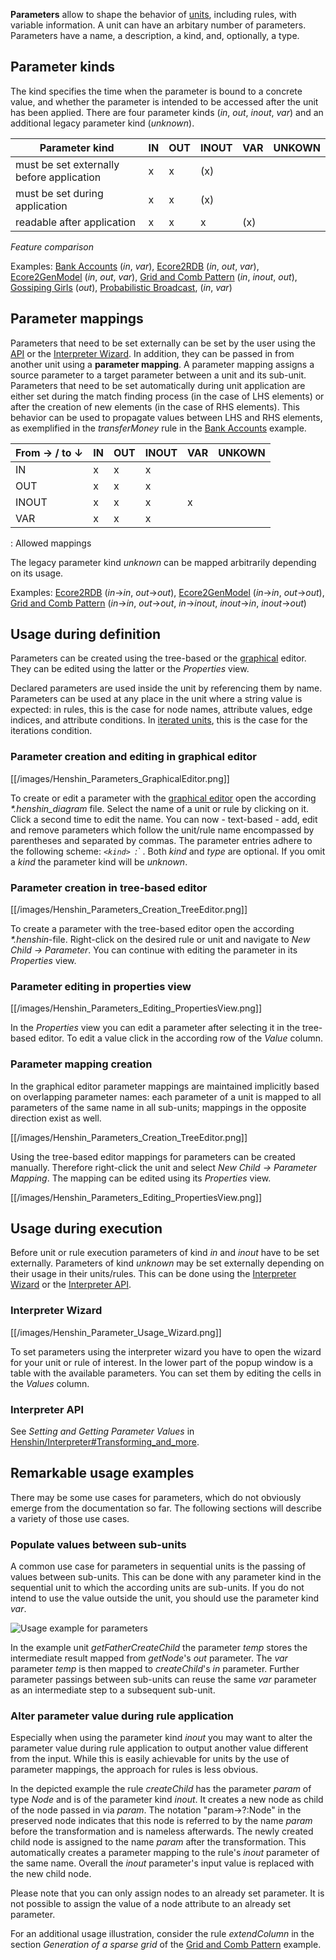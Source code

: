 **Parameters** allow to shape the behavior of
[units](Units "wikilink"), including rules, with variable
information. A unit can have an arbitary number of parameters.
Parameters have a name, a description, a kind, and, optionally, a type.

## Parameter kinds

The kind specifies the time when the parameter is bound to a concrete
value, and whether the parameter is intended to be accessed after the
unit has been applied. There are four parameter kinds (*in*, *out*,
*inout*, *var*) and an additional legacy parameter kind (*unknown*).

| Parameter kind                            | IN | OUT | INOUT | VAR   | UNKOWN |
|-------------------------------------------|----|-----|-------|-------|--------|
| must be set externally before application | x  | x   | \(x\) |       |        |
| must be set during application            | x  | x   | \(x\) |       |        |
| readable after application                | x  | x   | x     | \(x\) |        |

_Feature comparison_

Examples: [Bank Accounts](Getting_started "wikilink") (*in*,
*var*), [Ecore2RDB](Ecore2RDB "wikilink") (*in*, *out*,
*var*), [Ecore2GenModel](Ecore2GenModel "wikilink")
(*in*, *out*, *var*), [Grid and Comb
Pattern](GridAndCombPattern "wikilink") (*in*, *inout*,
*out*), [Gossiping Girls](GossipingGirls "wikilink")
(*out*), [Probabilistic
Broadcast](ProbabilisticBroadcast "wikilink"), (*in*,
*var*)

## Parameter mappings

Parameters that need to be set externally can be set by the user using
the [API](#interpreter-api "wikilink") or the [Interpreter
Wizard](#interpreter-wizard "wikilink"). In addition, they can be passed
in from another unit using a **parameter mapping**. A parameter mapping
assigns a source parameter to a target parameter between a unit and its
sub-unit. Parameters that need to be set automatically during unit
application are either set during the match finding process (in the case
of LHS elements) or after the creation of new elements (in the case of
RHS elements). This behavior can be used to propagate values between LHS
and RHS elements, as exemplified in the *transferMoney* rule in the
[Bank Accounts](Getting_started "wikilink") example.

| From → / to ↓ | IN | OUT | INOUT | VAR | UNKOWN |
|---------------|----|-----|-------|-----|--------|
| IN            | x  | x   | x     |     |        |
| OUT           | x  | x   | x     |     |        |
| INOUT         | x  | x   | x     | x   |        |
| VAR           | x  | x   | x     |     |        |   

  : Allowed mappings

The legacy parameter kind *unknown* can be mapped arbitrarily depending
on its usage.

Examples: [Ecore2RDB](Ecore2RDB "wikilink") (*in*→*in*,
*out*→*out*),
[Ecore2GenModel](Ecore2GenModel "wikilink") (*in*→*in*,
*out*→*out*), [Grid and Comb
Pattern](GridAndCombPattern "wikilink") (*in*→*in*,
*out*→*out*, *in*→*inout*, *inout*→*in*, *inout*→*out*)

## Usage during definition

Parameters can be created using the tree-based or the
[graphical](Graphical_Editor "wikilink") editor. They can be
edited using the latter or the *Properties* view.

Declared parameters are used inside the unit by referencing them by
name. Parameters can be used at any place in the unit where a string
value is expected: in rules, this is the case for node names, attribute
values, edge indices, and attribute conditions. In [iterated
units](Units#Iterated_Unit "wikilink"), this is the case for the
iterations condition.

### Parameter creation and editing in graphical editor

[[/images/Henshin_Parameters_GraphicalEditor.png]]

To create or edit a parameter with the [graphical
editor](Graphical_Editor "wikilink") open the according
*\*.henshin_diagram* file. Select the name of a unit or rule by clicking
on it. Click a second time to edit the name. You can now - text-based -
add, edit and remove parameters which follow the unit/rule name
encompassed by parentheses and separated by commas. The parameter
entries adhere to the following scheme: *`<kind>
`<name>:`<type>* . Both *kind* and *type* are optional.
If you omit a *kind* the parameter kind will be *unknown*.

### Parameter creation in tree-based editor

[[/images/Henshin_Parameters_Creation_TreeEditor.png]]

To create a parameter with the tree-based editor open the according
*\*.henshin*-file. Right-click on the desired rule or unit and navigate
to *New Child → Parameter*. You can continue with editing the parameter
in its *Properties* view.

### Parameter editing in properties view

[[/images/Henshin_Parameters_Editing_PropertiesView.png]]

In the *Properties* view you can edit a parameter after selecting it in
the tree-based editor. To edit a value click in the according row of the
*Value* column.

### Parameter mapping creation

In the graphical editor parameter mappings are maintained implicitly
based on overlapping parameter names: each parameter of a unit is mapped
to all parameters of the same name in all sub-units; mappings in the
opposite direction exist as well.

[[/images/Henshin_Parameters_Creation_TreeEditor.png]]

Using the tree-based editor mappings for parameters can be created
manually. Therefore right-click the unit and select *New Child →
Parameter Mapping*. The mapping can be edited using its *Properties*
view.

[[/images/Henshin_Parameters_Editing_PropertiesView.png]]

## Usage during execution

Before unit or rule execution parameters of kind *in* and *inout* have
to be set externally. Parameters of kind *unknown* may be set externally
depending on their usage in their units/rules. This can be done using
the [Interpreter
Wizard](Interpreter#Interpreter_Wizard "wikilink") or the
[Interpreter API](Interpreter#Interpreter_API "wikilink").

### Interpreter Wizard


[[/images/Henshin_Parameter_Usage_Wizard.png]]

To set parameters using the interpreter wizard you have to open the
wizard for your unit or rule of interest. In the lower part of the popup
window is a table with the available parameters. You can set them by
editing the cells in the *Values* column.

### Interpreter API

See *Setting and Getting Parameter Values* in
[Henshin/Interpreter#Transforming_and_more](Interpreter#Transforming_and_more "wikilink").

## Remarkable usage examples

There may be some use cases for parameters, which do not obviously
emerge from the documentation so far. The following sections will
describe a variety of those use cases.

### Populate values between sub-units

A common use case for parameters in sequential units is the passing of
values between sub-units. This can be done with any parameter kind in
the sequential unit to which the according units are sub-units. If you
do not intend to use the value outside the unit, you should use the
parameter kind *var*.

![Usage example for
parameters](Henshin_Parameters_Usage_Example.png "Usage example for parameters")

In the example unit *getFatherCreateChild* the parameter *temp* stores
the intermediate result mapped from *getNode*\'s *out* parameter. The
*var* parameter *temp* is then mapped to *createChild*\'s *in*
parameter. Further parameter passings between sub-units can reuse the
same *var* parameter as an intermediate step to a subsequent sub-unit.

### Alter parameter value during rule application

Especially when using the parameter kind *inout* you may want to alter
the parameter value during rule application to output another value
different from the input. While this is easily achievable for units by
the use of parameter mappings, the approach for rules is less obvious.

In the depicted example the rule *createChild* has the parameter *param*
of type *Node* and is of the parameter kind *inout*. It creates a new
node as child of the node passed in via *param*. The notation
\"param-\>?:Node\" in the preserved node indicates that this node is
referred to by the name *param* before the transformation and is
nameless afterwards. The newly created child node is assigned to the
name *param* after the transformation. This automatically creates a
parameter mapping to the rule\'s *inout* parameter of the same name.
Overall the *inout* parameter\'s input value is replaced with the new
child node.

Please note that you can only assign nodes to an already set parameter.
It is not possible to assign the value of a node attribute to an already
set parameter.

For an additional usage illustration, consider the rule *extendColumn*
in the section *Generation of a sparse grid* of the [Grid and Comb
Pattern](GridAndCombPattern "wikilink") example.



